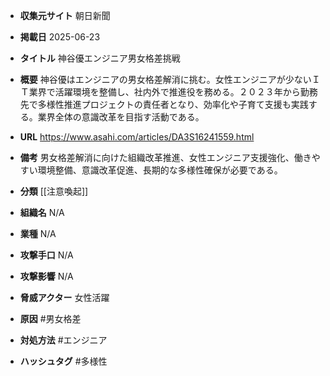 - **収集元サイト**
朝日新聞

- **掲載日**
2025-06-23

- **タイトル**
神谷優エンジニア男女格差挑戦

- **概要**
神谷優はエンジニアの男女格差解消に挑む。女性エンジニアが少ないＩＴ業界で活躍環境を整備し、社内外で推進役を務める。２０２３年から勤務先で多様性推進プロジェクトの責任者となり、効率化や子育て支援も実践する。業界全体の意識改革を目指す活動である。

- **URL**
https://www.asahi.com/articles/DA3S16241559.html

- **備考**
男女格差解消に向けた組織改革推進、女性エンジニア支援強化、働きやすい環境整備、意識改革促進、長期的な多様性確保が必要である。

- **分類**
[[注意喚起]]

- **組織名**
N/A

- **業種**
N/A

- **攻撃手口**
N/A

- **攻撃影響**
N/A

- **脅威アクター**
女性活躍

- **原因**
#男女格差

- **対処方法**
#エンジニア

- **ハッシュタグ**
#多様性
